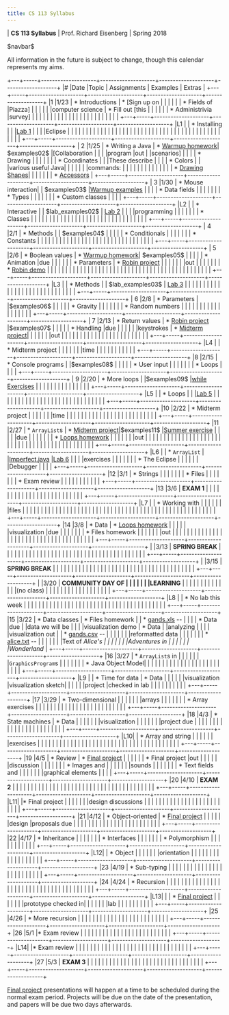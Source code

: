 ```yaml
---
title: CS 113 Syllabus
---
```


<div id="header">

| **CS 113 Syllabus**
| Prof. Richard Eisenberg
| Spring 2018

</div>

\$navbar\$

All information in the future is subject to change, though this calendar
represents my aims.

+---+-----+--------------------+--------------------+--------------------+-------------------+
|\# |Date |Topic               |  Assignments       | Examples           |  Extras           |
+---+-----+--------------------+--------------------+--------------------+-------------------+
|1  |1/23 | * Introductions    | * [Sign up on      |                    |                   |
|   |     | * Fields of        |Piazza]             |                    |                   |
|   |     |computer science    | * Fill out [this   |                    |                   |
|   |     | * Administrivia    |survey]             |                    |                   |
|   |     |                    |                    |                    |                   |
|   |     |                    |                    |                    |                   |
|   |     |                    |                    |                    |                   |
+---+-----+--------------------+--------------------+--------------------+-------------------+
|L1 |     | * Installing       |                    |                    |[Lab 1]            |
|   |     |Eclipse             |                    |                    |                   |
|   |     |                    |                    |                    |                   |
|   |     |                    |                    |                    |                   |
|   |     |                    |                    |                    |                   |
|   |     |                    |                    |                    |                   |
|   |     |                    |                    |                    |                   |
|   |     |                    |                    |                    |                   |
+---+-----+--------------------+--------------------+--------------------+-------------------+
| 2 |1/25 | * Writing a Java   | * [Warmup homework]| \$examples02\$     |[Collaboration     |
|   |     |program             |out                 |                    |scenarios]         |
|   |     | * Drawing          |                    |                    |                   |
|   |     | * Coordinates      |                    |                    |These describe     |
|   |     | * Colors           |                    |                    |various useful Java|
|   |     |                    |                    |                    |commands:          |
|   |     |                    |                    |                    |                   |
|   |     |                    |                    |                    | * [Drawing Shapes]|
|   |     |                    |                    |                    | * [Accessors]     |
+---+-----+--------------------+--------------------+--------------------+-------------------+
| 3 |1/30 | * Mouse interaction|                    | \$examples03\$     |[Warmup examples]  |
|   |     | * Data fields      |                    |                    |                   |
|   |     | * Types            |                    |                    |                   |
|   |     | * Custom classes   |                    |                    |                   |
+---+-----+--------------------+--------------------+--------------------+-------------------+
|L2 |     | * Interactive      |                    | \$lab_examples02\$ | [Lab 2]           |
|   |     |programming         |                    |                    |                   |
|   |     | * Classes          |                    |                    |                   |
|   |     |                    |                    |                    |                   |
|   |     |                    |                    |                    |                   |
|   |     |                    |                    |                    |                   |
|   |     |                    |                    |                    |                   |
+---+-----+--------------------+--------------------+--------------------+-------------------+
| 4 |2/1  | * Methods          |                    | \$examples04\$     |                   |
|   |     | * Conditionals     |                    |                    |                   |
|   |     | * Constants        |                    |                    |                   |
|   |     |                    |                    |                    |                   |
|   |     |                    |                    |                    |                   |
|   |     |                    |                    |                    |                   |
|   |     |                    |                    |                    |                   |
+---+-----+--------------------+--------------------+--------------------+-------------------+
| 5 |2/6  | * Boolean values   | * [Warmup homework]| \$examples05\$     |                   |
|   |     | * Animation        |due                 |                    |                   |
|   |     | * Parameters       | * [Robin project]  |                    |                   |
|   |     |                    |out                 |                    |                   |
|   |     |                    | * [Robin demo]     |                    |                   |
|   |     |                    |                    |                    |                   |
|   |     |                    |                    |                    |                   |
|   |     |                    |                    |                    |                   |
|   |     |                    |                    |                    |                   |
|   |     |                    |                    |                    |                   |
|   |     |                    |                    |                    |                   |
+---+-----+--------------------+--------------------+--------------------+-------------------+
|L3 |     | * Methods          |                    | \$lab_examples03\$ | [Lab 3]           |
|   |     |                    |                    |                    |                   |
|   |     |                    |                    |                    |                   |
|   |     |                    |                    |                    |                   |
|   |     |                    |                    |                    |                   |
+---+-----+--------------------+--------------------+--------------------+-------------------+
| 6 |2/8  | * Parameters       |                    |\$examples06\$      |                   |
|   |     | * Gravity          |                    |                    |                   |
|   |     | * Random numbers   |                    |                    |                   |
|   |     |                    |                    |                    |                   |
|   |     |                    |                    |                    |                   |
+---+-----+--------------------+--------------------+--------------------+-------------------+
| 7 |2/13 | * Return values    | * [Robin project]  |\$examples07\$      |                   |
|   |     | * Handling         |due                 |                    |                   |
|   |     |keystrokes          | * [Midterm project]|                    |                   |
|   |     |                    |out                 |                    |                   |
|   |     |                    |                    |                    |                   |
|   |     |                    |                    |                    |                   |
|   |     |                    |                    |                    |                   |
+---+-----+--------------------+--------------------+--------------------+-------------------+
|L4 |     | * Midterm project  |                    |                    |                   |
|   |     |time                |                    |                    |                   |
|   |     |                    |                    |                    |                   |
+---+-----+--------------------+--------------------+--------------------+-------------------+
|8  |2/15 | * Console programs |                    |\$examples08\$      |                   |
|   |     | * User input       |                    |                    |                   |
|   |     | * Loops            |                    |                    |                   |
+---+-----+--------------------+--------------------+--------------------+-------------------+
| 9 |2/20 | * More loops       |                    |\$examples09\$      |[while Exercises]  |
|   |     |                    |                    |                    |                   |
|   |     |                    |                    |                    |                   |
+---+-----+--------------------+--------------------+--------------------+-------------------+
|L5 |     | * Loops            |                    |                    |[Lab 5]            |
|   |     |                    |                    |                    |                   |
|   |     |                    |                    |                    |                   |
|   |     |                    |                    |                    |                   |
|   |     |                    |                    |                    |                   |
+---+-----+--------------------+--------------------+--------------------+-------------------+
|10 |2/22 | * Midterm project  |                    |                    |                   |
|   |     |time                |                    |                    |                   |
|   |     |                    |                    |                    |                   |
|   |     |                    |                    |                    |                   |
|   |     |                    |                    |                    |                   |
+---+-----+--------------------+--------------------+--------------------+-------------------+
|11 |2/27 | * `ArrayList`s     | * [Midterm project]|\$examples11\$      |[Summer exercise]  |
|   |     |                    |due                 |                    |                   |
|   |     |                    | * [Loops homework] |                    |                   |
|   |     |                    |out                 |                    |                   |
|   |     |                    |                    |                    |                   |
|   |     |                    |                    |                    |                   |
|   |     |                    |                    |                    |                   |
|   |     |                    |                    |                    |                   |
|   |     |                    |                    |                    |                   |
|   |     |                    |                    |                    |                   |
+---+-----+--------------------+--------------------+--------------------+-------------------+
|L6 |     | * `ArrayList`      |                    |[Imperfect.java]    |[Lab 6]            |
|   |     |exercises           |                    |                    |                   |
|   |     | * The Eclipse      |                    |                    |                   |
|   |     |Debugger            |                    |                    |                   |
+---+-----+--------------------+--------------------+--------------------+-------------------+
|12 |3/1  | * Strings          |                    |                    |                   |
|   |     | * Files            |                    |                    |                   |
|   |     | * Exam review      |                    |                    |                   |
|   |     |                    |                    |                    |                   |
+---+-----+--------------------+--------------------+--------------------+-------------------+
|13 |3/6  | **EXAM 1**         |                    |                    |                   |
|   |     |                    |                    |                    |                   |
|   |     |                    |                    |                    |                   |
|   |     |                    |                    |                    |                   |
+---+-----+--------------------+--------------------+--------------------+-------------------+
|L7 |     | * Working with     |                    |                    |                   |
|   |     |files               |                    |                    |                   |
|   |     |                    |                    |                    |                   |
|   |     |                    |                    |                    |                   |
|   |     |                    |                    |                    |                   |
|   |     |                    |                    |                    |                   |
|   |     |                    |                    |                    |                   |
|   |     |                    |                    |                    |                   |
|   |     |                    |                    |                    |                   |
+---+-----+--------------------+--------------------+--------------------+-------------------+
|14 |3/8  | * Data             | * [Loops homework] |                    |                   |
|   |     |visualization       |due                 |                    |                   |
|   |     |                    | * Files homework   |                    |                   |
|   |     |                    |out                 |                    |                   |
|   |     |                    |                    |                    |                   |
|   |     |                    |                    |                    |                   |
|   |     |                    |                    |                    |                   |
|   |     |                    |                    |                    |                   |
|   |     |                    |                    |                    |                   |
+---+-----+--------------------+--------------------+--------------------+-------------------+
|   |3/13 | **SPRING BREAK**   |                    |                    |                   |
|   |     |                    |                    |                    |                   |
|   |     |                    |                    |                    |                   |
|   |     |                    |                    |                    |                   |
|   |     |                    |                    |                    |                   |
|   |     |                    |                    |                    |                   |
+---+-----+--------------------+--------------------+--------------------+-------------------+
|   |3/15 | **SPRING BREAK**   |                    |                    |                   |
|   |     |                    |                    |                    |                   |
|   |     |                    |                    |                    |                   |
|   |     |                    |                    |                    |                   |
|   |     |                    |                    |                    |                   |
|   |     |                    |                    |                    |                   |
+---+-----+--------------------+--------------------+--------------------+-------------------+
|   |3/20 | **COMMUNITY DAY OF |                    |                    |                   |
|   |     |LEARNING**          |                    |                    |                   |
|   |     |                    |                    |                    |                   |
|   |     |(no class)          |                    |                    |                   |
|   |     |                    |                    |                    |                   |
|   |     |                    |                    |                    |                   |
+---+-----+--------------------+--------------------+--------------------+-------------------+
|L8 |     | * No lab this week |                    |                    |                   |
|   |     |                    |                    |                    |                   |
|   |     |                    |                    |                    |                   |
|   |     |                    |                    |                    |                   |
|   |     |                    |                    |                    |                   |
|   |     |                    |                    |                    |                   |
+---+-----+--------------------+--------------------+--------------------+-------------------+
|15 |3/22 | * Data classes     | * Files homework   |                    | * [gands.xls] --  |
|   |     | * Data             |due                 |                    |data we will be    |
|   |     |visualization demo  | * Data             |                    |analyzing          |
|   |     |                    |visualization out   |                    | * [gands.csv] --  |
|   |     |                    |                    |                    |reformatted data   |
|   |     |                    |                    |                    | * [alice.txt] --  |
|   |     |                    |                    |                    |Text of *Alice's   |
|   |     |                    |                    |                    |Adventures in      |
|   |     |                    |                    |                    |Wonderland*        |
+---+-----+--------------------+--------------------+--------------------+-------------------+
|16 |3/27 | * `ArrayList`s in  |                    |                    |                   |
|   |     |`GraphicsProgram`s  |                    |                    |                   |
|   |     | * Java Object Model|                    |                    |                   |
|   |     |                    |                    |                    |                   |
|   |     |                    |                    |                    |                   |
|   |     |                    |                    |                    |                   |
+---+-----+--------------------+--------------------+--------------------+-------------------+
|L9 |     | * Time for data    | * Data             |                    |                   |
|   |     |visualization       |visualization sketch|                    |                   |
|   |     |project             |checked in lab      |                    |                   |
|   |     |                    |                    |                    |                   |
+---+-----+--------------------+--------------------+--------------------+-------------------+
|17 |3/29 | * Two-dimensional  |                    |                    |                   |
|   |     |arrays              |                    |                    |                   |
|   |     | * Array exercises  |                    |                    |                   |
|   |     |                    |                    |                    |                   |
|   |     |                    |                    |                    |                   |
|   |     |                    |                    |                    |                   |
+---+-----+--------------------+--------------------+--------------------+-------------------+
|18 |4/3  | * State machines   | * Data             |                    |                   |
|   |     |                    |visualization       |                    |                   |
|   |     |                    |project due         |                    |                   |
|   |     |                    |                    |                    |                   |
|   |     |                    |                    |                    |                   |
|   |     |                    |                    |                    |                   |
+---+-----+--------------------+--------------------+--------------------+-------------------+
|L10|     | * Array and string |                    |                    |                   |
|   |     |exercises           |                    |                    |                   |
|   |     |                    |                    |                    |                   |
|   |     |                    |                    |                    |                   |
|   |     |                    |                    |                    |                   |
|   |     |                    |                    |                    |                   |
|   |     |                    |                    |                    |                   |
+---+-----+--------------------+--------------------+--------------------+-------------------+
|19 |4/5  |  * Review          | * [Final project]  |                    |                   |
|   |     |  * Final project   |out                 |                    |                   |
|   |     |discussion          |                    |                    |                   |
|   |     |  * Images and      |                    |                    |                   |
|   |     |sounds              |                    |                    |                   |
|   |     |  * Text fields and |                    |                    |                   |
|   |     |graphical elements  |                    |                    |                   |
+---+-----+--------------------+--------------------+--------------------+-------------------+
|20 |4/10 | **EXAM 2**         |                    |                    |                   |
|   |     |                    |                    |                    |                   |
|   |     |                    |                    |                    |                   |
|   |     |                    |                    |                    |                   |
|   |     |                    |                    |                    |                   |
|   |     |                    |                    |                    |                   |
+---+-----+--------------------+--------------------+--------------------+-------------------+
|L11|     |* Final project     |                    |                    |                   |
|   |     |design discussions  |                    |                    |                   |
|   |     |                    |                    |                    |                   |
|   |     |                    |                    |                    |                   |
|   |     |                    |                    |                    |                   |
+---+-----+--------------------+--------------------+--------------------+-------------------+
|21 |4/12 |  * Object-oriented | * [Final project]  |                    |                   |
|   |     |design              |proposals due       |                    |                   |
|   |     |                    |                    |                    |                   |
|   |     |                    |                    |                    |                   |
|   |     |                    |                    |                    |                   |
+---+-----+--------------------+--------------------+--------------------+-------------------+
|22 |4/17 | * Inheritance      |                    |                    |                   |
|   |     | * Interfaces       |                    |                    |                   |
|   |     | * Polymorphism     |                    |                    |                   |
|   |     |                    |                    |                    |                   |
+---+-----+--------------------+--------------------+--------------------+-------------------+
|L12|     | * Object           |                    |                    |                   |
|   |     |orientation         |                    |                    |                   |
|   |     |                    |                    |                    |                   |
|   |     |                    |                    |                    |                   |
+---+-----+--------------------+--------------------+--------------------+-------------------+
|23 |4/19 | * Sub-typing       |                    |                    |                   |
|   |     |                    |                    |                    |                   |
|   |     |                    |                    |                    |                   |
|   |     |                    |                    |                    |                   |
+---+-----+--------------------+--------------------+--------------------+-------------------+
|24 |4/24 | * Recursion        |                    |                    |                   |
|   |     |                    |                    |                    |                   |
|   |     |                    |                    |                    |                   |
|   |     |                    |                    |                    |                   |
|   |     |                    |                    |                    |                   |
|   |     |                    |                    |                    |                   |
+---+-----+--------------------+--------------------+--------------------+-------------------+
|L13|     |                    | * [Final project]  |                    |                   |
|   |     |                    |prototype checked in|                    |                   |
|   |     |                    |lab                 |                    |                   |
|   |     |                    |                    |                    |                   |
+---+-----+--------------------+--------------------+--------------------+-------------------+
|25 |4/26 | * More recursion   |                    |                    |                   |
|   |     |                    |                    |                    |                   |
|   |     |                    |                    |                    |                   |
|   |     |                    |                    |                    |                   |
+---+-----+--------------------+--------------------+--------------------+-------------------+
|26 |5/1  |* Exam review       |                    |                    |                   |
|   |     |                    |                    |                    |                   |
|   |     |                    |                    |                    |                   |
|   |     |                    |                    |                    |                   |
+---+-----+--------------------+--------------------+--------------------+-------------------+
|L14|     |* Exam review       |                    |                    |                   |
|   |     |                    |                    |                    |                   |
|   |     |                    |                    |                    |                   |
|   |     |                    |                    |                    |                   |
|   |     |                    |                    |                    |                   |
+---+-----+--------------------+--------------------+--------------------+-------------------+
|27 |5/3  | **EXAM 3**         |                    |                    |                   |
|   |     |                    |                    |                    |                   |
|   |     |                    |                    |                    |                   |
|   |     |                    |                    |                    |                   |
|   |     |                    |                    |                    |                   |
+---+-----+--------------------+--------------------+--------------------+-------------------+

[Final project] presentations will happen at a time to be scheduled during the normal
exam period. Projects will be due on the date of the presentation, and papers will
be due two days afterwards.

[Sign up on Piazza]: https://piazza.com/brynmawr/spring2018/cs113
[this survey]: https://goo.gl/forms/Ct69SNCnXQCV6GtB2
[Lab 1]: lab01/lab.html
[Warmup homework]: hw01/Warmup.pdf
[Drawing Shapes]: 02/Shapes.pdf
[Accessors]: 02/Accessors.pdf
[Warmup examples]: hw01/demo.html
[`if` exercise]: 04/exercise.html
[Methods exercise]: 04/method.html
[Cat.java]: lab03/Cat.java
[Robot.java]: lab03/Robot.java
[Lab 2]: lab02/Lab2.pdf
[Robin project]: hw02/Robin.pdf
[Robin demo]: hw02/robin.jar
[Lab 3]: lab03/Lab3.pdf
[Midterm project]: hw03/midterm.html
[Tracing paper exercises]: 07/tp.pdf
[Practice Exam 1]: 08/Review1.pdf
[Lab 5]: lab05/lab5.pdf
[while Exercises]: 09/while-exercises.pdf
[alc]: 12/arraylists.pdf
[Summer exercise]: 11/summer.pdf
[Lab 6]: lab06/lab06.pdf
[Imperfect.java]: lab06/Imperfect.java
[Loops homework]: hw04/Loops.pdf
[CodingBat]: http://codingbat.com/
[alice.txt]: hw05/alice.txt
[Files homework]: hw05/Files.pdf
[Lab 7]: lab07/Lab7.pdf
[gands.xls]: 14/gands.xls
[gands.csv]: 14/gands.csv
[Data visualization]: hw06/Data.pdf
[algp]: 16/exercise.pdf
[Final project]: hw07/Final.pdf
[Array exercises]: 18/Arrays.pdf
[Lab 9]: lab09/Lab9.pdf
[Exam 2 review]: 19/Review.pdf
[music.mp3]: 20/music.mp3
[hitchhiker.jpg]: 20/hitchhiker.jpg
[moo.wav]: 20/moo.wav
[Exam 2 reference]: 20/Reference.pdf
[Haskell exercises]: 21/exercises.pdf
[Recursion exercises]: 23/Recursion.pdf
[Review problems]: lab13/Review.pdf
[Collaboration scenarios]: 02/CollaborationScenarios.pdf
